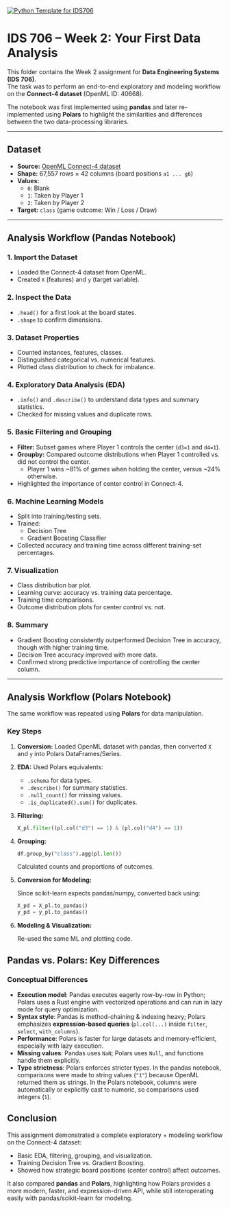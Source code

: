 [![Python Template for IDS706](https://github.com/nyonyoko/IDS706_Data_Engineering_Systems/actions/workflows/main.yml/badge.svg)](https://github.com/nyonyoko/IDS706_Data_Engineering_Systems/actions/workflows/main.yml)

# IDS 706 – Week 2: Your First Data Analysis

This folder contains the Week 2 assignment for **Data Engineering Systems (IDS 706)**.  
The task was to perform an end-to-end exploratory and modeling workflow on the **Connect-4 dataset** (OpenML ID: 40668).

The notebook was first implemented using **pandas** and later re-implemented using **Polars** to highlight the similarities and differences between the two data-processing libraries.

---

## Dataset

- **Source:** [OpenML Connect-4 dataset](https://www.openml.org/d/40668)
- **Shape:** 67,557 rows × 42 columns (board positions `a1 ... g6`)
- **Values:**
  - `0`: Blank
  - `1`: Taken by Player 1
  - `2`: Taken by Player 2
- **Target:** `class` (game outcome: Win / Loss / Draw)

---

## Analysis Workflow (Pandas Notebook)

### 1. Import the Dataset

- Loaded the Connect-4 dataset from OpenML.
- Created `X` (features) and `y` (target variable).

### 2. Inspect the Data

- `.head()` for a first look at the board states.
- `.shape` to confirm dimensions.

### 3. Dataset Properties

- Counted instances, features, classes.
- Distinguished categorical vs. numerical features.
- Plotted class distribution to check for imbalance.

### 4. Exploratory Data Analysis (EDA)

- `.info()` and `.describe()` to understand data types and summary statistics.
- Checked for missing values and duplicate rows.

### 5. Basic Filtering and Grouping

- **Filter:** Subset games where Player 1 controls the center (`d3=1` and `d4=1`).
- **Groupby:** Compared outcome distributions when Player 1 controlled vs. did not control the center.
  - Player 1 wins ~81% of games when holding the center, versus ~24% otherwise.
- Highlighted the importance of center control in Connect-4.

### 6. Machine Learning Models

- Split into training/testing sets.
- Trained:
  - Decision Tree
  - Gradient Boosting Classifier
- Collected accuracy and training time across different training-set percentages.

### 7. Visualization

- Class distribution bar plot.
- Learning curve: accuracy vs. training data percentage.
- Training time comparisons.
- Outcome distribution plots for center control vs. not.

### 8. Summary

- Gradient Boosting consistently outperformed Decision Tree in accuracy, though with higher training time.
- Decision Tree accuracy improved with more data.
- Confirmed strong predictive importance of controlling the center column.

---

## Analysis Workflow (Polars Notebook)

The same workflow was repeated using **Polars** for data manipulation.

### Key Steps

1. **Conversion:** Loaded OpenML dataset with pandas, then converted `X` and `y` into Polars DataFrames/Series.
2. **EDA:** Used Polars equivalents:
   - `.schema` for data types.
   - `.describe()` for summary statistics.
   - `.null_count()` for missing values.
   - `.is_duplicated().sum()` for duplicates.
3. **Filtering:**

   ```python
   X_pl.filter((pl.col("d3") == 1) & (pl.col("d4") == 1))
   ```

4. **Grouping:**

   ```python
   df.group_by("class").agg(pl.len())
   ```

   Calculated counts and proportions of outcomes.

5. **Conversion for Modeling:**

   Since scikit-learn expects pandas/numpy, converted back using:

   ```python
   X_pd = X_pl.to_pandas()
   y_pd = y_pl.to_pandas()
   ```

6. **Modeling & Visualization:**

   Re-used the same ML and plotting code.

## Pandas vs. Polars: Key Differences

### Conceptual Differences

- **Execution model**: Pandas executes eagerly row-by-row in Python; Polars uses a Rust engine with vectorized operations and can run in lazy mode for query optimization.
- **Syntax style**: Pandas is method-chaining & indexing heavy; Polars emphasizes **expression-based queries** (`pl.col(...)` inside `filter`, `select`, `with_columns`).
- **Performance**: Polars is faster for large datasets and memory-efficient, especially with lazy execution.
- **Missing values**: Pandas uses `NaN`; Polars uses `Null`, and functions handle them explicitly.
- **Type strictness**: Polars enforces stricter types. In the pandas notebook, comparisons were made to string values (`"1"`) because OpenML returned them as strings. In the Polars notebook, columns were automatically or explicitly cast to numeric, so comparisons used integers (`1`).

## Conclusion

This assignment demonstrated a complete exploratory + modeling workflow on the Connect-4 dataset:

- Basic EDA, filtering, grouping, and visualization.
- Training Decision Tree vs. Gradient Boosting.
- Showed how strategic board positions (center control) affect outcomes.

It also compared **pandas** and **Polars**, highlighting how Polars provides a more modern, faster, and expression-driven API, while still interoperating easily with pandas/scikit-learn for modeling.
